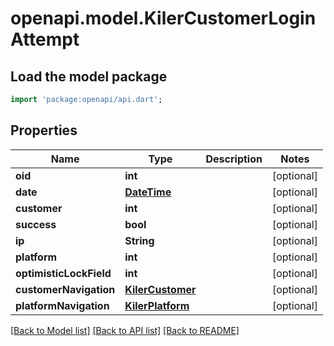 # openapi.model.KilerCustomerLoginAttempt

## Load the model package
```dart
import 'package:openapi/api.dart';
```

## Properties
Name | Type | Description | Notes
------------ | ------------- | ------------- | -------------
**oid** | **int** |  | [optional] 
**date** | [**DateTime**](DateTime.md) |  | [optional] 
**customer** | **int** |  | [optional] 
**success** | **bool** |  | [optional] 
**ip** | **String** |  | [optional] 
**platform** | **int** |  | [optional] 
**optimisticLockField** | **int** |  | [optional] 
**customerNavigation** | [**KilerCustomer**](KilerCustomer.md) |  | [optional] 
**platformNavigation** | [**KilerPlatform**](KilerPlatform.md) |  | [optional] 

[[Back to Model list]](../README.md#documentation-for-models) [[Back to API list]](../README.md#documentation-for-api-endpoints) [[Back to README]](../README.md)



